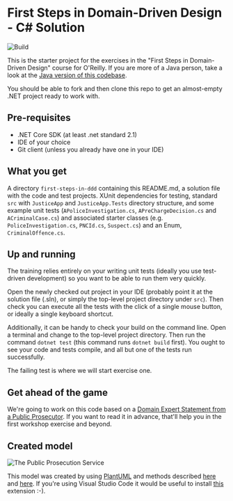 # First Steps in Domain-Driven Design - C# Solution

![Build](https://github.com/First-Steps-in-DDD-Community/first-steps-in-ddd-solutions-dotnet/workflows/Build/badge.svg)

This is the starter project for the exercises in the "First Steps in Domain-Driven Design" course for O'Reilly. If you are more of a Java person, take a look at the [Java version of this codebase](https://github.com/First-Steps-in-DDD-Community/first-steps-in-ddd-solutions/blob/main/README.md).

You should be able to fork and then clone this repo to get an almost-empty .NET project ready to work with.

## Pre-requisites

- .NET Core SDK (at least .net standard 2.1)
- IDE of your choice
- Git client (unless you already have one in your IDE)

## What you get

A directory `first-steps-in-ddd` containing this README.md, a solution file with the code and test projects.
XUnit dependencies for testing, standard `src` with `JusticeApp` and `JusticeApp.Tests` directory structure, and some example unit tests
(`APoliceInvestigation.cs`, `APreChargeDecision.cs` and `ACriminalCase.cs`) and associated starter
classes (e.g. `PoliceInvestigation.cs`, `PNCId.cs`, `Suspect.cs`) and an Enum, `CriminalOffence.cs`.

## Up and running

The training relies entirely on your writing unit tests (ideally you use test-driven development)
so you want to be able to run them very quickly.

Open the newly checked out project in your IDE (probably point it at the solution file (.sln), or simply the
top-level project directory under `src`). Then check you can execute all the tests with the click of a single mouse
button, or ideally a single keyboard shortcut.

Additionally, it can be handy to check your build on the command line. Open a terminal and change to the
top-level project directory. Then run the command `dotnet test` (this command runs `dotnet build` first).
You ought to see your code and tests compile, and all but one of the tests run successfully.

The failing test is where we will start exercise one.

## Get ahead of the game

We're going to work on this code based on a [Domain Expert Statement from a Public Prosecutor](https://docs.google.com/document/d/1HpRJj1lk_M80Xvwzs5F-lZ1oACkVNeWRMG0s7BQxZzk/edit?usp=sharing). If you want to read it in advance, that'll help you in the first workshop exercise and beyond.

## Created model

![The Public Prosecution Service](http://www.plantuml.com/plantuml/svg/9Sun4i8m34JHdbF00HprL2beEOInHQB1aJnQcLoVPAX-yRRO6P4znjOkDz7IHkNXxRf6TDo9FE_J8h6Erm1xCGtMc8fj1Ep2OIgsuoFKEBkABgbWpTvJjIsBfkhovIECqzxYY8JW3ZgPgXNGupzzMkKszVF9p5gF_W00)

This model was created by using [PlantUML](https://plantuml.com/) and methods described [here](https://gist.github.com/noamtamim/f11982b28602bd7e604c233fbe9d910f) and [here](https://stackoverflow.com/questions/32203610/how-to-integrate-uml-diagrams-into-gitlab-or-github/32771815#32771815). If you're using Visual Studio Code it would be useful to install [this](https://marketplace.visualstudio.com/items?itemName=jebbs.plantuml) extension :-).
